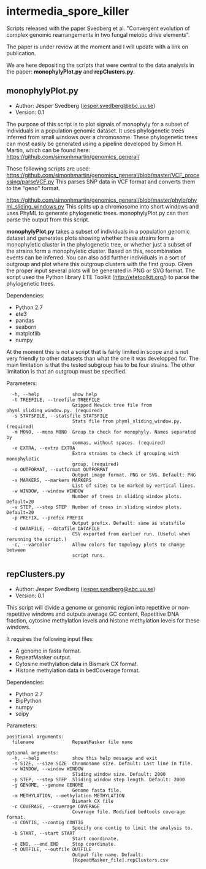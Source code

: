 # intermedia_spore_killer
Scripts released with the paper Svedberg et al. "Convergent evolution of complex genomic rearrangements in two fungal meiotic drive elements".

The paper is under review at the moment and I will update with a link on publication.

We are here depositing the scripts that were central to the data analysis in the paper: **monophylyPlot.py** and **repClusters.py**.

## monophylyPlot.py
* Author: Jesper Svedberg (jesper.svedberg@ebc.uu.se)
* Version: 0.1

The purpose of this script is to plot signals of monophyly for a subset of individuals in a population genomic dataset. It uses phylogenetic trees inferred from small windows over a chromosome. These phylogenetic trees can most easily be generated using a pipeline developed by Simon H. Martin, which can be found here: https://github.com/simonhmartin/genomics_general/

These following scripts are used:
https://github.com/simonhmartin/genomics_general/blob/master/VCF_processing/parseVCF.py
This parses SNP data in VCF format and converts them to the "geno" format.

https://github.com/simonhmartin/genomics_general/blob/master/phylo/phyml_sliding_windows.py
This splits up a chromosome into short windows and uses PhyML to generate phylogenetic trees. monophylyPlot.py can then parse the output from this script.

**monophylyPlot.py** takes a subset of individuals in a population genomic dataset and generates plots showing whether these strains form a monophyletic cluster in the phylogenetic tree, or whether just a subset of the strains form a monophyletic cluster. Based on this, recombination events can be inferred. You can also add further individuals in a sort of outgroup and plot where this outgroup clusters with the first group. Given the proper input several plots will be generated in PNG or SVG format. The script used the Python library ETE Toolkit (http://etetoolkit.org/) to parse the phylogenetic trees.

Dependencies:
* Python 2.7
* ete3
* pandas
* seaborn
* matplotlib
* numpy

At the moment this is not a script that is fairly limited in scope and is not very friendly to other datasets than what the one it was developped for. The main limitation is that the tested subgroup has to be four strains. The other limitation is that an outgroup must be specified.

Parameters:

```
  -h, --help            show help
  -t TREEFILE, --treefile TREEFILE
                        Gzipped Newick tree file from phyml_sliding_window.py. (required)
  -s STATSFILE, --statsfile STATSFILE 
                        Stats file from phyml_sliding_window.py. (required)
  -m MONO, --mono MONO  Group to check for monophyly. Names separated by
                        commas, without spaces. (required)
  -e EXTRA, --extra EXTRA
                        Extra strains to check if grouping with monophyletic
                        group. (required)
  -o OUTFORMAT, --outformat OUTFORMAT
                        Output image format. PNG or SVG. Default: PNG
  -x MARKERS, --markers MARKERS
                        List of sites to be marked by vertical lines.
  -w WINDOW, --window WINDOW
                        Number of trees in sliding window plots. Default=20
  -v STEP, --step STEP  Number of trees in sliding window plots. Default=20
  -p PREFIX, --prefix PREFIX
                        Output prefix. Default: same as statsfile
  -d DATAFILE, --datafile DATAFILE
                        CSV exported from earlier run. (Useful when rerunning the script.)
  -c, --varcolor        Allow colors for topology plots to change between
                        script runs.
```

## repClusters.py
* Author: Jesper Svedberg (jesper.svedberg@ebc.uu.se)
* Version: 0.1

This script will divide a genome or genomic region into repetitive or non-repetitive windows and outputs average GC content, Repetitive DNA fraction, cytosine methylation levels and histone methylation levels for these windows.

It requires the following input files:
* A genome in fasta format.
* RepeatMasker output.
* Cytosine methylation data in Bismark CX format.
* Histone methylation data in bedCoverage format.

Dependencies:
* Python 2.7
* BipPython
* numpy
* scipy

Parameters:
```
positional arguments:
  filename              RepeatMasker file name

optional arguments:
  -h, --help            show this help message and exit
  -s SIZE, --size SIZE  Chromosome size. Default: Last line in file.
  -w WINDOW, --window WINDOW
                        Sliding window size. Default: 2000
  -p STEP, --step STEP  Sliding window step length. Default: 2000
  -g GENOME, --genome GENOME
                        Genome fasta file.
  -m METHYLATION, --methylation METHYLATION
                        Bismark CX file
  -c COVERAGE, --coverage COVERAGE
                        Coverage file. Modified bedtools coverage format.
  -o CONTIG, --contig CONTIG
                        Specify one contig to limit the analysis to.
  -b START, --start START
                        Start coordinate.
  -e END, --end END     Stop coordinate.
  -t OUTFILE, --outfile OUTFILE
                        Output file name. Default:
                        [RepeatMasker_file].repClusters.csv
```
